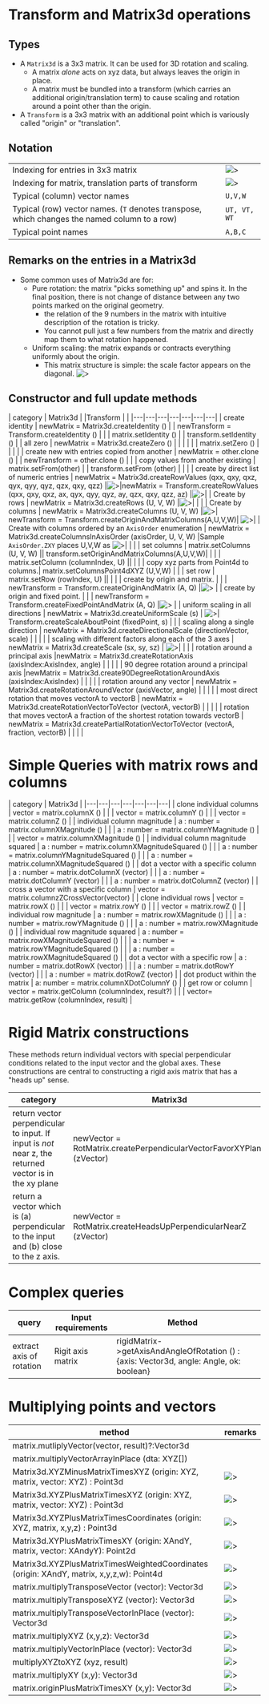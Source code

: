 # Transform and Matrix3d operations

## Types
* A `Matrix3d` is a 3x3 matrix.    It can be used for 3D rotation and scaling.
  * A matrix _alone_ acts on xyz data, but always leaves the origin in place.
  * A matrix must be bundled into a transform (which carries an additional origin/translation term) to cause scaling and rotation around a point other than the origin.
* A `Transform` is a 3x3 matrix with an additional point which is variously called "origin" or "translation".


## Notation

|  |  |
|---|---|
| Indexing for entries in 3x3 matrix |![>](./figs/Equations/3x3Matrixqxx.png) |
| Indexing for matrix, translation parts of transform |![>](./figs/Equations/3x4Transformqxx.png)|
| Typical (column) vector names | `U,V,W` |
| Typical (row) vector names.  (`T` denotes transpose, which changes the named column to a row) | `UT, VT, WT` |
| Typical point names | `A,B,C`|

## Remarks on the entries in a Matrix3d

* Some common uses of Matrix3d are for:
  * Pure rotation: the matrix "picks something up" and spins it.   In the final position, there is not change of distance between any two points marked on the original geometry.
    * the relation of the 9 numbers in the matrix with  intuitive description of the rotation is tricky.
    * You cannot pull just a few numbers from the matrix and directly map them to what rotation happened.
  * Uniform scaling: the matrix expands or contracts everything uniformly about the origin.
    * This matrix structure is simple:  the scale factor appears on the diagonal.
     ![>](./figs/Equations/DiagonalScale.png)

## Constructor and full update methods

| category | Matrix3d | |Transform | |
|---|---|---|---|---|---|---|
| create identity | newMatrix = Matrix3d.createIdentity () | | newTransform = Transform.createIdentity () |
|  | matrix.setIdentity () | | transform.setIdentity () |
| all zero | newMatrix = Matrix3d.createZero () | | | |
| | matrix.setZero () | | | |
| create new with entries copied from another | newMatrix = other.clone () | | newTransform = other.clone () | |
| copy values from another existing | matrix.setFrom(other) | | transform.setFrom (other) | |
|
| create by direct list of numeric entries | newMatrix = Matrix3d.createRowValues (qxx, qxy, qxz, qyx, qyy, qyz, qzx, qxy, qzz) |![>](./figs/Equations/3x3Matrixqxx.png)|newMatrix = Transform.createRowValues (qxx, qxy, qxz, ax, qyx, qyy, qyz, ay, qzx, qxy, qzz, az) |![>](./figs/Equations/3x4Transformqxx.png)|
| Create by rows | newMatrix = Matrix3d.createRows (U, V, W) |![>](./figs/Equations/3x3MatrixRowsUVW.png)| | |
| Create by columns | newMatrix = Matrix3d.createColumns (U, V, W) |![>](./figs/Equations/3x3MatrixColumnsUVW.png)| newTransform = Transform.createOriginAndMatrixColumns(A,U,V,W)| ![>](./figs/Equations/3x4TransformUVWA.png)|
| Create with columns ordered by an `AxisOrder` enumeration | newMatrix = Matrix3d.createColumnsInAxisOrder (axisOrder, U, V, W) |Sample `AxisOrder.ZXY` places U,V,W as ![>](./figs/Equations/AxisOrderZXYwithUVW.png)| | |
| set columns | matrix.setColumns (U, V, W) || transform.setOriginAndMatrixColumns(A,U,V,W)| |
| | matrix.setColumn (columnIndex, U) || | |
| copy xyz parts from Point4d to columns.| matrix.setColumnsPoint4dXYZ (U,V,W) | |
| set row | matrix.setRow (rowIndex, U) || | |
| create by origin and matrix. | | | newTransform = Transform.createOriginAndMatrix (A, Q) |![>](./figs/Equations/createOriginAndMatrix.png)  |
| create by origin and fixed point. | | | newTransform = Transform.createFixedPointAndMatrix (A, Q) |![>](./figs/Equations/createFixedPointAndMatrix.png) |
| uniform scaling in all directions | newMatrix = Matrix3d.createUniformScale (s) | ![>](./figs/Equations/DiagonalScale.png)| Transform.createScaleAboutPoint (fixedPoint, s) | |
| scaling along a single direction | newMatrix = Matrix3d.createDirectionalScale (directionVector, scale) | | | |
| scaling with different factors along each of the 3 axes | newMatrix = Matrix3d.createScale (sx, sy, sz) | ![>](./figs/Equations/DiagonalScale.png)|  | |
| rotation around a principal axis |newMatrix = Matrix3d.createRotationAxis (axisIndex:AxisIndex, angle) | | | |
| 90 degree rotation around a principal axis |newMatrix = Matrix3d.create90DegreeRotationAroundAxis (axisIndex:AxisIndex) | | | |
| rotation around any vector | newMatrix = Matrix3d.createRotationAroundVector (axisVector, angle) | | | |
| most direct rotation that moves vectorA to vectorB | newMatrix = Matrix3d.createRotationVectorToVector (vectorA, vectorB) | | | |
| rotation that moves vectorA a fraction of the shortest rotation towards vectorB | newMatrix = Matrix3d.createPartialRotationVectorToVector (vectorA, fraction, vectorB) | | | |


# Simple Queries with matrix rows and columns

| category | Matrix3d |
|---|---|---|---|---|---|---|
| clone individual columns | vector = matrix.columnX () |
|                          | vector = matrix.columnY () |
|                          | vector = matrix.columnZ () |
| individual column magnitude | a : number = matrix.columnXMagnitude () |
|                          | a : number = matrix.columnYMagnitude () |
|                          | vector = matrix.columnXMagnitude () |
| individual column magnitude squared | a : number = matrix.columnXMagnitudeSquared () |
|                          | a : number = matrix.columnYMagnitudeSquared () |
|                          | a : number = matrix.columnXMagnitudeSquared () |
| dot a vector with a specific column | a : number = matrix.dotColumnX (vector) |
|                          | a : number = matrix.dotColumnY (vector) |
|                          | a : number = matrix.dotColumnZ (vector) |
| cross a vector with a specific column | vector = matrix.columnzZCrossVector(vector) |
| clone individual rows | vector = matrix.rowX () |
|                          | vector = matrix.rowY () |
|                          | vector = matrix.rowZ () |
| individual row magnitude | a : number = matrix.rowXMagnitude () |
|                          | a : number = matrix.rowYMagnitude () |
|                          | a : number = matrix.rowXMagnitude () |
| individual row magnitude squared | a : number = matrix.rowXMagnitudeSquared () |
|                          | a : number = matrix.rowYMagnitudeSquared () |
|                          | a : number = matrix.rowXMagnitudeSquared () |
| dot a vector with a specific row | a : number = matrix.dotRowX (vector) |
|                          | a : number = matrix.dotRowY (vector) |
|                          | a : number = matrix.dotRowZ (vector) |
| dot product within the matrix | a: number = matrix.columnXDotColumnY () |
| get row or column | vector = matrix.getColumn (columnIndex, result?) |
| | vector= matrix.getRow (columnIndex, result) |


# Rigid Matrix constructions

These methods return individual vectors with special perpendicular conditions related to the input vector and the global axes.  These constructions are central to constructing a rigid axis matrix that has a "heads up" sense.

| category | Matrix3d | |
|---|---|---|
| return vector perpendicular to input.  If input is _not_ near z, the returned vector is in the xy plane | newVector = RotMatrix.createPerpendicularVectorFavorXYPlane (zVector) |
| return a vector which is (a) perpendicular to the input and (b) close to the z axis. | newVector = RotMatrix.createHeadsUpPerpendicularNearZ (zVector) |

# Complex queries

| query | Input requirements | Method | |
|---|---|---|---|
| extract axis of rotation | Rigit axis matrix | rigidMatrix->getAxisAndAngleOfRotation () : {axis: Vector3d, angle: Angle, ok: boolean} | |

# Multiplying points and vectors


| method | remarks |
|---|---|
| matrix.mutliplyVector(vector, result)?:Vector3d |
| matrix.multiplyVectorArrayInPlace (dta: XYZ[]) |
| Matrix3d.XYZMinusMatrixTimesXYZ (origin: XYZ, matrix, vector: XYZ) : Point3d| ![>](./figs/Equations/XYZMinusMatrixTimesXYZ.png) |
| Matrix3d.XYZPlusMatrixTimesXYZ (origin: XYZ, matrix, vector: XYZ) : Point3d| ![>](./figs/Equations/XYZPlusMatrixTimesXYZ.png) |
| Matrix3d.XYZPlusMatrixTimesCoordinates (origin: XYZ, matrix, x,y,z) : Point3d |  ![>](./figs/Equations/XYZPlusMatrixTimesCoordinates.png)|
| Matrix3d.XYPlusMatrixTimesXY (origin: XAndY, matrix, vector: XAndyY): Point2d | ![>](./figs/Equations/XYPlusMatrixTimesXY.png)|
|Matrix3d.XYZPlusMatrixTimesWeightedCoordinates (origin: XAndY, matrix, x,y,z,w): Point4d | ![>](./figs/Equations/XYZPlusMatrixTimesWeightedCoordinates.png)|
|matrix.multiplyTransposeVector (vector): Vector3d | ![>](./figs/Equations/multiplyTransposeVector.png)|
|matrix.multiplyTransposeXYZ (vector): Vector3d | ![>](./figs/Equations/multiplyTransposeXYZ.png)|
|matrix.multiplyTransposeVectorInPlace (vector): Vector3d | ![>](./figs/Equations/multiplyTransposeVectorInPlace.png)|
|matrix.multiplyXYZ (x,y,z): Vector3d | ![>](./figs/Equations/multiplyXYZ.png)|
|matrix.multiplyVectorInPlace (vector): Vector3d | ![>](./figs/Equations/multiplyVectorInPlace.png)|
| multiplyXYZtoXYZ (xyz, result) |![>](./figs/Equations/multiplyXYZtoXYZ.png)| (required output, caller can force type to Point3d)|
|matrix.multiplyXY (x,y): Vector3d | ![>](./figs/Equations/multiplyXY.png)|
|matrix.originPlusMatrixTimesXY (x,y): Vector3d | ![>](./figs/Equations/originPlusMatrixTimesXY.png)|
